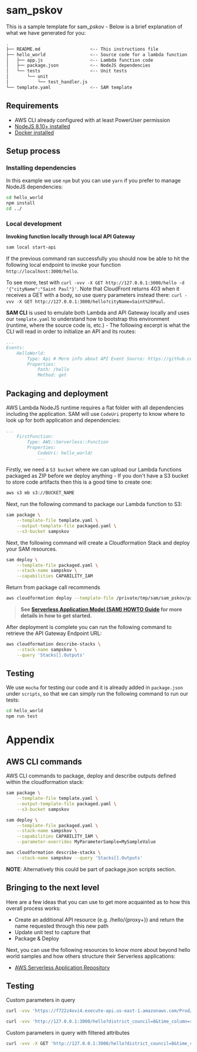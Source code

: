 # sam_pskov

This is a sample template for sam_pskov - Below is a brief explanation of what we have generated for you:

```bash
.
├── README.md                   <-- This instructions file
├── hello_world                 <-- Source code for a lambda function
│   ├── app.js                  <-- Lambda function code
│   ├── package.json            <-- NodeJS dependencies
│   └── tests                   <-- Unit tests
│       └── unit
│           └── test_handler.js
└── template.yaml               <-- SAM template
```

## Requirements

* AWS CLI already configured with at least PowerUser permission
* [NodeJS 8.10+ installed](https://nodejs.org/en/download/)
* [Docker installed](https://www.docker.com/community-edition)

## Setup process

### Installing dependencies

In this example we use `npm` but you can use `yarn` if you prefer to manage NodeJS dependencies:

```bash
cd hello_world
npm install
cd ../
```

### Local development

**Invoking function locally through local API Gateway**

```bash
sam local start-api
```

If the previous command ran successfully you should now be able to hit the following local endpoint to invoke your function `http://localhost:3000/hello`.

To see more, test with `curl -vvv -X GET http://127.0.0.1:3000/hello -d '{"cityName":"Saint Paul"}'`. Note that CloudFront returns 403 when it receives a GET with a body, so use query parameters instead there: `curl -vvv -X GET http://127.0.0.1:3000/hello?cityName=Saint%20Paul`.

**SAM CLI** is used to emulate both Lambda and API Gateway locally and uses our `template.yaml` to understand how to bootstrap this environment (runtime, where the source code is, etc.) - The following excerpt is what the CLI will read in order to initialize an API and its routes:

```yaml
...
Events:
    HelloWorld:
        Type: Api # More info about API Event Source: https://github.com/awslabs/serverless-application-model/blob/master/versions/2016-10-31.md#api
        Properties:
            Path: /hello
            Method: get
```

## Packaging and deployment

AWS Lambda NodeJS runtime requires a flat folder with all dependencies including the application. SAM will use `CodeUri` property to know where to look up for both application and dependencies:

```yaml
...
    FirstFunction:
        Type: AWS::Serverless::Function
        Properties:
            CodeUri: hello_world/
            ...
```

Firstly, we need a `S3 bucket` where we can upload our Lambda functions packaged as ZIP before we deploy anything - If you don't have a S3 bucket to store code artifacts then this is a good time to create one:

```bash
aws s3 mb s3://BUCKET_NAME
```

Next, run the following command to package our Lambda function to S3:

```bash
sam package \
    --template-file template.yaml \
    --output-template-file packaged.yaml \
    --s3-bucket sampskov
```

Next, the following command will create a Cloudformation Stack and deploy your SAM resources.

```bash
sam deploy \
    --template-file packaged.yaml \
    --stack-name sampskov \
    --capabilities CAPABILITY_IAM
```

Return from package call recommends

```bash
aws cloudformation deploy --template-file /private/tmp/sam/sam_pskov/packaged.yaml --stack-name sampskov
```

> **See [Serverless Application Model (SAM) HOWTO Guide](https://github.com/awslabs/serverless-application-model/blob/master/HOWTO.md) for more details in how to get started.**

After deployment is complete you can run the following command to retrieve the API Gateway Endpoint URL:

```bash
aws cloudformation describe-stacks \
    --stack-name sampskov \
    --query 'Stacks[].Outputs'
```

## Testing

We use `mocha` for testing our code and it is already added in `package.json` under `scripts`, so that we can simply run the following command to run our tests:

```bash
cd hello_world
npm run test
```

# Appendix

## AWS CLI commands

AWS CLI commands to package, deploy and describe outputs defined within the cloudformation stack:

```bash
sam package \
    --template-file template.yaml \
    --output-template-file packaged.yaml \
    --s3-bucket sampskov

sam deploy \
    --template-file packaged.yaml \
    --stack-name sampskov \
    --capabilities CAPABILITY_IAM \
    --parameter-overrides MyParameterSample=MySampleValue

aws cloudformation describe-stacks \
    --stack-name sampskov --query 'Stacks[].Outputs'
```

**NOTE**: Alternatively this could be part of package.json scripts section.

## Bringing to the next level

Here are a few ideas that you can use to get more acquainted as to how this overall process works:

* Create an additional API resource (e.g. /hello/{proxy+}) and return the name requested through this new path
* Update unit test to capture that
* Package & Deploy

Next, you can use the following resources to know more about beyond hello world samples and how others structure their Serverless applications:

* [AWS Serverless Application Repository](https://aws.amazon.com/serverless/serverlessrepo/)

## Testing
Custom parameters in query
```bash
curl -vvv 'https://f722z4ovi4.execute-api.us-east-1.amazonaws.com/Prod/hello?district_council=8&time_column=request_date&url=https://information.stpaul.gov/resource/qtkm-psvs'

curl -vvv 'http://127.0.0.1:3000/hello?district_council=8&time_column=request_date&url=https://information.stpaul.gov/resource/qtkm-psvs'
```

Custom parameters in query with filtered attributes
```bash
curl -vvv -X GET 'http://127.0.0.1:3000/hello?district_council=8&time_column=request_date&to_remove=count,map_location&url=https://information.stpaul.gov/resource/qtkm-psvs'
```
